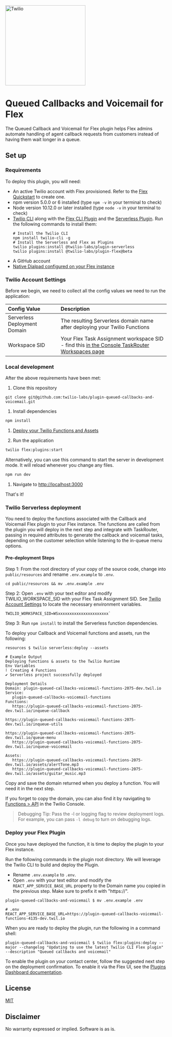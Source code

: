 <a  href="https://www.twilio.com">
<img  src="https://static0.twilio.com/marketing/bundles/marketing/img/logos/wordmark-red.svg"  alt="Twilio"  width="250"  />
</a>
 
# Queued Callbacks and Voicemail for Flex

The Queued Callback and Voicemail for Flex plugin helps Flex admins automate handling of agent callback requests from customers instead of having them wait longer in a queue.

## Set up

### Requirements

To deploy this plugin, you will need:
- An active Twilio account with Flex provisioned. Refer to the [Flex Quickstart](https://www.twilio.com/docs/flex/quickstart/flex-basics#sign-up-for-or-sign-in-to-twilio-and-create-a-new-flex-project) to create one.
- npm version 5.0.0 or 6 installed (type `npm -v` in your terminal to check)
- Node version 10.12.0 or later installed (type `node -v` in your terminal to check)
- [Twilio CLI](https://www.twilio.com/docs/twilio-cli/quickstart#install-twilio-cli) along with the [Flex CLI Plugin](https://www.twilio.com/docs/twilio-cli/plugins#available-plugins) and the [Serverless Plugin](https://www.twilio.com/docs/twilio-cli/plugins#available-plugins). Run the following commands to install them:
   ```
   # Install the Twilio CLI
   npm install twilio-cli -g
   # Install the Serverless and Flex as Plugins
   twilio plugins:install @twilio-labs/plugin-serverless
   twilio plugins:install @twilio-labs/plugin-flex@beta
- A GitHub account
- [Native Dialpad configured on your Flex instance](https://www.twilio.com/docs/flex/dialpad/enable)

### Twilio Account Settings

Before we begin, we need to collect
all the config values we need to run the application:

| Config&nbsp;Value | Description                                                                                                                                                  |
| :---------------- | :----------------------------------------------------------------------------------------------------------------------------------------------------------- |
| Serverless Deployment Domain | The resulting Serverless domain name after deploying your Twilio Functions |
| Workspace SID | Your Flex Task Assignment workspace SID - find this [in the Console TaskRouter Workspaces page](https://www.twilio.com/console/taskrouter/workspaces)

### Local development

After the above requirements have been met:

1. Clone this repository

```
git clone git@github.com:twilio-labs/plugin-queued-callbacks-and-voicemail.git
```

1. Install dependencies

```bash
npm install
```

1. [Deploy your Twilio Functions and Assets](#twilio-serverless-deployment) 

1. Run the application

```bash
twilio flex:plugins:start
```

Alternatively, you can use this command to start the server in development mode. It will reload whenever you change any files.

```bash
npm run dev
```

1. Navigate to [http://localhost:3000](http://localhost:3000)

That's it!

### Twilio Serverless deployment

You need to deploy the functions associated with the Callback and Voicemail Flex plugin to your Flex instance. The functions are called from the plugin you will deploy in the next step and integrate with TaskRouter, passing in required attributes to generate the callback and voicemail tasks, depending on the customer selection while listening to the in-queue menu options.

#### Pre-deployment Steps

Step 1: From the root directory of your copy of the source code, change into `public/resources` and rename `.env.example` to `.env`.

```
cd public/resources && mv .env.example .env
```

Step 2: Open `.env` with your text editor and modify TWILIO_WORKSPACE_SID with your Flex Task Assignment SID. See [Twilio Account Settings](#twilio-account-settings) to locate the necessary environment variables.

```
TWILIO_WORKSPACE_SID=WSxxxxxxxxxxxxxxxxxxxxxx`
```

Step 3: Run `npm install` to install the Serverless function dependencies.

To deploy your Callback and Voicemail functions and assets, run the following:

```
resources $ twilio serverless:deploy --assets

# Example Output
Deploying functions & assets to the Twilio Runtime
Env Variables
⠇ Creating 4 Functions
✔ Serverless project successfully deployed

Deployment Details
Domain: plugin-queued-callbacks-voicemail-functions-2075-dev.twil.io
Service:
   plugin-queued-callbacks-voicemail-functions 
Functions:
   https://plugin-queued-callbacks-voicemail-functions-2075-dev.twil.io/inqueue-callback

https://plugin-queued-callbacks-voicemail-functions-2075-dev.twil.io/inqueue-utils  

https://plugin-queued-callbacks-voicemail-functions-2075-dev.twil.io/queue-menu
   https://plugin-queued-callbacks-voicemail-functions-2075-dev.twil.io/inqueue-voicemail

Assets:
   https://plugin-queued-callbacks-voicemail-functions-2075-dev.twil.io/assets/alertTone.mp3
   https://plugin-queued-callbacks-voicemail-functions-2075-dev.twil.io/assets/guitar_music.mp3
```

Copy and save the domain returned when you deploy a function. You will need it in the next step. 

If you forget to copy the domain, you can also find it by navigating to [Functions > API](https://www.twilio.com/console/functions/api) in the Twilio Console.

> Debugging Tip: Pass the -l or logging flag to review deployment logs. For example, you can pass `-l debug` to turn on debugging logs.

### Deploy your Flex Plugin 

Once you have deployed the function, it is time to deploy the plugin to your Flex instance.

Run the following commands in the plugin root directory. We will leverage the Twilio CLI to build and deploy the Plugin.

- Rename `.env.example` to `.env`.
- Open `.env` with your text editor and modify the `REACT_APP_SERVICE_BASE_URL` property to the Domain name you copied in the previous step. Make sure to prefix it with "https://".

```
plugin-queued-callbacks-and-voicemail $ mv .env.example .env

# .env
REACT_APP_SERVICE_BASE_URL=https://plugin-queued-callbacks-voicemail-functions-4135-dev.twil.io
```

When you are ready to deploy the plugin, run the following in a command shell:

```
plugin-queued-callbacks-and-voicemail $ twilio flex:plugins:deploy --major --changelog "Updating to use the latest Twilio CLI Flex plugin" --description "Queued callbacks and voicemail"
``` 

To enable the plugin on your contact center, follow the suggested next step on the deployment confirmation. To enable it via the Flex UI, see the [Plugins Dashboard documentation](https://www.twilio.com/docs/flex/developer/plugins/dashboard#stage-plugin-changes).


## License

[MIT](http://www.opensource.org/licenses/mit-license.html)

## Disclaimer

No warranty expressed or implied. Software is as is.

[twilio]: https://www.twilio.com
